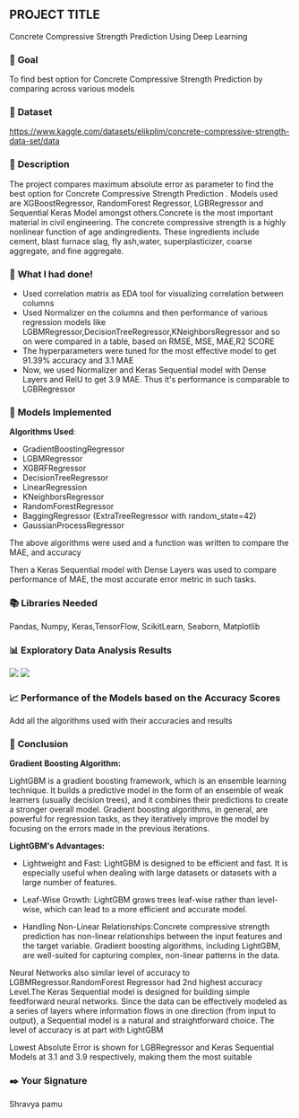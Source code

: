 ## **PROJECT TITLE**

Concrete Compressive Strength Prediction Using Deep Learning

### 🎯 **Goal**

To find best option for Concrete Compressive Strength Prediction by comparing across various models

### 🧵 **Dataset**

https://www.kaggle.com/datasets/elikplim/concrete-compressive-strength-data-set/data

### 🧾 **Description**

The project compares maximum absolute error as parameter to find the best option for Concrete Compressive Strength Prediction . Models used are XGBoostRegressor, RandomForest Regressor, LGBRegressor and Sequential Keras Model amongst others.Concrete is the most important material in civil engineering. The concrete compressive strength is a highly nonlinear function of age andingredients. These ingredients include cement, blast furnace slag, fly ash,water, superplasticizer, coarse aggregate, and fine aggregate.

### 🧮 **What I had done!**
- Used correlation matrix as EDA tool for visualizing correlation between columns
- Used Normalizer on the columns and then performance of  various regression models like LGBMRegressor,DecisionTreeRegressor,KNeighborsRegressor and so on were compared in a table, based on RMSE, MSE, MAE,R2 SCORE
- The hyperparameters were tuned for the most effective model to get 91.39% accuracy and 3.1 MAE
- Now, we used Normalizer and Keras Sequential model with Dense Layers and RelU to get 3.9 MAE. Thus it's performance is comparable to LGBRegressor

### 🚀 **Models Implemented**

**Algorithms Used**:

- GradientBoostingRegressor
- LGBMRegressor
- XGBRFRegressor
- DecisionTreeRegressor
- LinearRegression
- KNeighborsRegressor
- RandomForestRegressor
- BaggingRegressor (ExtraTreeRegressor with random_state=42)
- GaussianProcessRegressor

The above algorithms were used and a function was written to compare the MAE, and accuracy

Then a Keras Sequential model with  Dense Layers was used to compare performance of MAE, the most accurate error metric in such tasks.

### 📚 **Libraries Needed**

Pandas, Numpy, Keras,TensorFlow, ScikitLearn, Seaborn, Matplotlib

### 📊 **Exploratory Data Analysis Results**

![](https://github.com/abhisheks008/DL-Simplified/blob/main/Concrete%20Compressive%20Strength/Images/Screenshot%20(243).png)
![](https://github.com/abhisheks008/DL-Simplified/blob/main/Concrete%20Compressive%20Strength/Images/Screenshot%20(244).png)

### 📈 **Performance of the Models based on the Accuracy Scores**

Add all the algorithms used with their accuracies and results

### 📢 **Conclusion**

**Gradient Boosting Algorithm:**

LightGBM is a gradient boosting framework, which is an ensemble learning technique. It builds a predictive model in the form of an ensemble of weak learners (usually decision trees), and it combines their predictions to create a stronger overall model.
Gradient boosting algorithms, in general, are powerful for regression tasks, as they iteratively improve the model by focusing on the errors made in the previous iterations.

**LightGBM's Advantages:**
- Lightweight and Fast: LightGBM is designed to be efficient and fast. It is especially useful when dealing with large datasets or datasets with a large number of features.

- Leaf-Wise Growth: LightGBM grows trees leaf-wise rather than level-wise, which can lead to a more efficient and accurate model.

- Handling Non-Linear Relationships:Concrete compressive strength prediction has non-linear relationships between the input features and the target variable. Gradient boosting algorithms, including LightGBM, are well-suited for capturing complex, non-linear patterns in the data.

Neural Networks also similar level of accuracy to LGBMRegressor.RandomForest Regressor had 2nd highest accuracy Level.The Keras Sequential model is designed for building simple feedforward neural networks. Since the data can be effectively modeled as a series of layers where information flows in one direction (from input to output), a Sequential model is a natural and straightforward choice. The level of accuracy is at part with LightGBM

Lowest Absolute Error is shown for LGBRegressor and Keras Sequential Models at 3.1 and 3.9 respectively, making them the most suitable

### ✒️ **Your Signature**

Shravya pamu 
